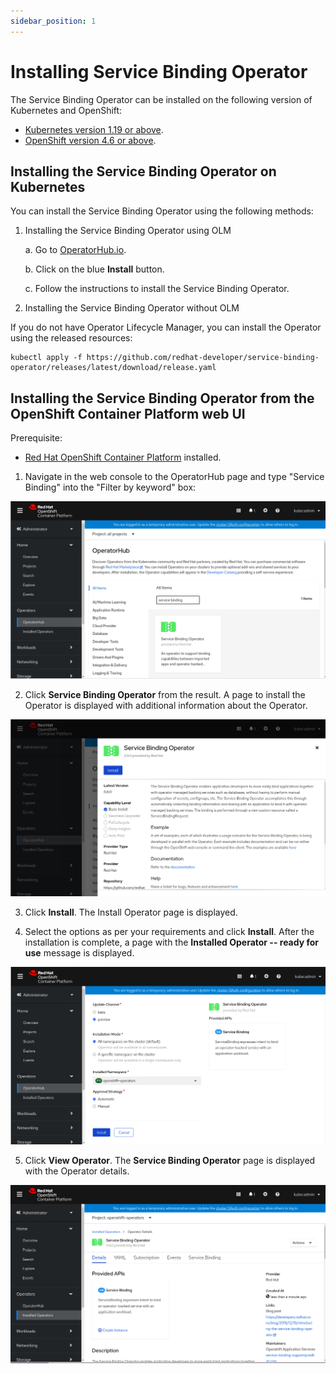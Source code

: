 ```yaml
---
sidebar_position: 1
---
```


# Installing Service Binding Operator

The Service Binding Operator can be installed on the following version of
Kubernetes and OpenShift:

- [Kubernetes version 1.19 or above](#installing-the-service-binding-operator-on-kubernetes).
- [OpenShift version 4.6 or above](#installing-the-service-binding-operator-from-the-openshift-container-platform-web-ui).

## Installing the Service Binding Operator on Kubernetes

You can install the Service Binding Operator using the following methods:

1. Installing the Service Binding Operator using OLM

   a. Go to [OperatorHub.io](https://operatorhub.io/operator/service-binding-operator).

   b. Click on the blue **Install** button.

   c. Follow the instructions to install the Service Binding Operator.

2. Installing the Service Binding Operator without OLM

If you do not have Operator Lifecycle Manager, you can install the Operator
using the released resources:

```
kubectl apply -f https://github.com/redhat-developer/service-binding-operator/releases/latest/download/release.yaml
```

## Installing the Service Binding Operator from the OpenShift Container Platform web UI

Prerequisite:

* [Red Hat OpenShift Container Platform]( https://docs.openshift.com/container-platform/4.8/welcome/index.html.) installed.

1. Navigate in the web console to the OperatorHub page and type "Service Binding" into the "Filter by keyword" box:

![ocp_operathub](/img/docs/sbo-install/ocp_operathub.png)

2. Click **Service Binding Operator** from the result.  A page to install the
   Operator is displayed with additional information about the Operator.

![sbo_intall_landing](/img/docs/sbo-install/sbo_intall_landing.png)

3. Click **Install**. The Install Operator page is displayed.

4. Select the options as per your requirements and click **Install**.  After the
   installation is complete, a page with the **Installed Operator -- ready for use**
   message is displayed.

![sbo_install_options](/img/docs/sbo-install/sbo_install_options.png)

5. Click **View Operator**. The **Service Binding Operator** page is displayed
   with the Operator details.

![sbo_post_install](/img/docs/sbo-install/sbo_post_install.png)
